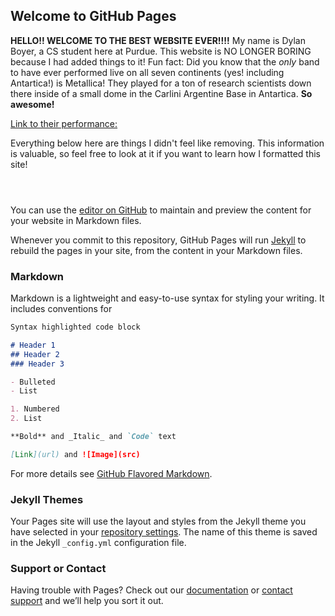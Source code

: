 ## Welcome to GitHub Pages

**HELLO!! WELCOME TO THE BEST WEBSITE EVER!!!!**
My name is Dylan Boyer, a CS student here at Purdue. This website is NO LONGER BORING because I had added things to it!
Fun fact: Did you know that the _only_ band to have ever performed live on all seven continents (yes! including Antartica!) is Metallica! They played for a ton of research scientists down there inside of a small dome in the Carlini Argentine Base in Antartica.
**So awesome!**

[Link to their performance:](https://www.youtube.com/watch?v=2Hi2u98VKxc)

Everything below here are things I didn't feel like removing. This information is valuable, so feel free to look at it if you want to learn how I formatted this site!


```



```

You can use the [editor on GitHub](https://github.com/kalutes/CS193_Fall18_Lab1/edit/master/index.md) to maintain and preview the content for your website in Markdown files.

Whenever you commit to this repository, GitHub Pages will run [Jekyll](https://jekyllrb.com/) to rebuild the pages in your site, from the content in your Markdown files.

### Markdown

Markdown is a lightweight and easy-to-use syntax for styling your writing. It includes conventions for

```markdown
Syntax highlighted code block

# Header 1
## Header 2
### Header 3

- Bulleted
- List

1. Numbered
2. List

**Bold** and _Italic_ and `Code` text

[Link](url) and ![Image](src)
```

For more details see [GitHub Flavored Markdown](https://guides.github.com/features/mastering-markdown/).

### Jekyll Themes

Your Pages site will use the layout and styles from the Jekyll theme you have selected in your [repository settings](https://github.com/kalutes/CS193_Fall18_Lab1/settings). The name of this theme is saved in the Jekyll `_config.yml` configuration file.

### Support or Contact

Having trouble with Pages? Check out our [documentation](https://help.github.com/categories/github-pages-basics/) or [contact support](https://github.com/contact) and we’ll help you sort it out.
